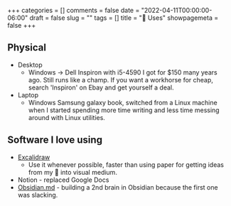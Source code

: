 +++
categories = []
comments = false
date = "2022-04-11T00:00:00-06:00"
draft = false
slug = ""
tags = []
title = "🧰 Uses"
showpagemeta = false
+++


## Physical

- Desktop
  - Windows -> Dell Inspiron with i5-4590 I got for $150 many years ago. Still runs like a champ. If you want a workhorse for cheap, search 'Inspiron' on Ebay and get yourself a deal.
- Laptop
  - Windows Samsung galaxy book, switched from a Linux machine when I started spending more time writing and less time messing around with Linux utilities.

## Software I love using

- [Excalidraw](https://excalidraw.com)
  - Use it whenever possible, faster than using paper for getting ideas from my 🧠 into visual medium.
- Notion - replaced Google Docs
- [Obsidian.md](https://obsidian.md) - building a 2nd brain in Obsidian because the first one was slacking.
